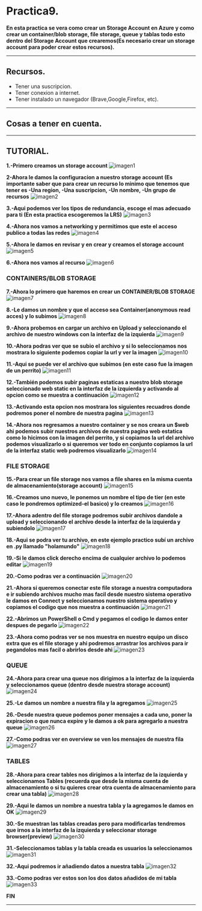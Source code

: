 # Practica9.
**En esta practica se vera como crear un Storage Account en Azure y como crear un container/blob storage, file storage, queue y tablas todo esto dentro del Storage Account que crearemos(Es necesario crear un storage account para poder crear estos recursos).**


--------------
## Recursos.
- Tener una suscripcion.
- Tener conexion a internet.
- Tener instalado un navegador (Brave,Google,Firefox, etc).

--------------
## Cosas a tener en cuenta.

--------------
## TUTORIAL.

**1.-Primero creamos un storage account**
![imagen1](imagenes/1.png)

**2-Ahora le damos la configuracion a nuestro storage account (Es importante saber que para crear un recurso lo minimo que tenemos que tener es -Una region, -Una suscripcion, -Un nombre, -Un grupo de recursos**
![imagen2](imagenes/2.png)

**3.-Aqui podemos ver los tipos de redundancia, escoge el mas adecuado para ti (En esta practica escogeremos la LRS)**
![imagen3](imagenes/3.png)

**4.-Ahora nos vamos a networking y permitimos que este el acceso publico a todas las redes**
![imagen4](imagenes/4.png)

**5.-Ahora le damos en revisar y en crear y creamos el storage account**
![imagen5](imagenes/5.png)

**6.-Ahora nos vamos al recurso**
![imagen6](imagenes/6.png)

### CONTAINERS/BLOB STORAGE
**7.-Ahora lo primero que haremos en crear un CONTAINER/BLOB STORAGE**
![imagen7](imagenes/7.png)

**8.-Le damos un nombre y que el acceso sea Container(anonymous read acces) y lo subimos**
![imagen8](imagenes/8.png)

**9.-Ahora probemos en cargar un archivo en Upload y seleccionando el archivo de nuestro windows con la interfaz de la izquierda**
![imagen9](imagenes/9.png)

**10.-Ahora podras ver que se subio el archivo y si lo seleccionamos nos mostrara lo siguiente podemos copiar la url y ver la imagen**
![imagen10](imagenes/10.png)

**11.-Aqui se puede ver el archivo que subimos (en este caso fue la imagen de un perrito)**
![imagen11](imagenes/11.png)

**12.-También podemos subir paginas estaticas a nuestro blob storage seleccionado web static en la interfaz de la izquierda y activando al opcion como se muestra a continuación**
![imagen12](imagenes/12.png)

**13.-Activando esta opcion nos mostrara los siguientes recuadros donde podremos poner el nombre de nuestra pagina**
![imagen13](imagenes/13.png)

**14.-Ahora nos regresamos a nuestro container y se nos creara un $web ahi podemos subir nuestros archivos de nuestra pagina web estatica como lo hicimos con la imagen del perrito, y si copiamos la url del archivo podemos visualizarlo o si queremos ver todo en conjunto copiamos la url de la interfaz static web podremos visualizarlo**
![imagen14](imagenes/14.png)

### FILE STORAGE

**15.-Para crear un file storage nos vamos a file shares en la misma cuenta de almacenamiento(storage account)**
![imagen15](imagenes/15.png)

**16.-Creamos uno nuevo, le ponemos un nombre el tipo de tier (en este caso le pondremos optimized-el basico) y lo creamos**
![imagen16](imagenes/16.png)

**17.-Ahora adentro del file storage podremos subir archivos dandole a upload y seleccionando el archivo desde la interfaz de la izquierda y subiendolo**
![imagen17](imagenes/17.png)

**18.-Aqui se podra ver tu archivo, en este ejemplo practico subí un archivo en .py llamado "holamundo"**
![imagen18](imagenes/18.png)

**19.-Si le damos click derecho encima de cualquier archivo lo podemos editar**
![imagen19](imagenes/19.png)

**20.-Como podras ver a continuación**
![imagen20](imagenes/20.png)

**21.-Ahora si queremos conectar este file storage a nuestra computadora e ir subiendo archivos mucho mas facil desde nuestro sistema operativo le damos en Connect y seleccionamos nuestro sistema operativo y copiamos el codigo que nos muestra a continuación**
![imagen21](imagenes/21.png)

**22.-Abrimos un PowerShell o Cmd y pegamos el codigo le damos enter despues de pegarlo**
![imagen22](imagenes/22.png)

**23.-Ahora como podras ver se nos muestra en nuestro equipo un disco extra que es el file storage y ahi podremos arrastrar los archivos para ir pegandolos mas facil o abrirlos desde ahi**
![imagen23](imagenes/23.png)

### QUEUE
**24.-Ahora para crear una queue nos dirigimos a la interfaz de la izquierda y seleccionamos queue (dentro desde nuestra storage account)**
![imagen24](imagenes/24.png)

**25.-Le damos un nombre a nuestra fila y la agregamos**
![imagen25](imagenes/25.png)

**26.-Desde nuestra queue podemos poner mensajes a cada uno, poner la expiracion o que nunca expire y le damos a ok para agregarlo a nuestra queue**
![imagen26](imagenes/26.png)

**27.-Como podras ver en overview se ven los mensajes de nuestra fila**
![imagen27](imagenes/27.png)


### TABLES
**28.-Ahora para crear tables nos dirigimos a la interfaz de la izquierda y seleccionamos Tables (recuerda que desde la misma cuenta de almacenamiento o si tu quieres crear otra cuenta de almacenamiento para crear una tabla)**
![imagen28](imagenes/28.png)

**29.-Aqui le damos un nombre a nuestra tabla y la agregamos le damos en OK**
![imagen29](imagenes/29.png)

**30.-Se muestran las tablas creadas pero para modificarlas tendremos que irnos a la interfaz de la izquierda y seleccionar storage browser(preview)**
![imagen30](imagenes/30.png)

**31.-Seleccionamos tablas y la tabla creada es usuarios la seleccionamos**
![imagen31](imagenes/31.png)

**32.-Aqui podremos ir añadiendo datos a nuestra tabla**
![imagen32](imagenes/32.png)

**33.-Como podras ver estos son los dos datos añadidos de mi tabla**
![imagen33](imagenes/33.png)

**FIN**

---------------------
